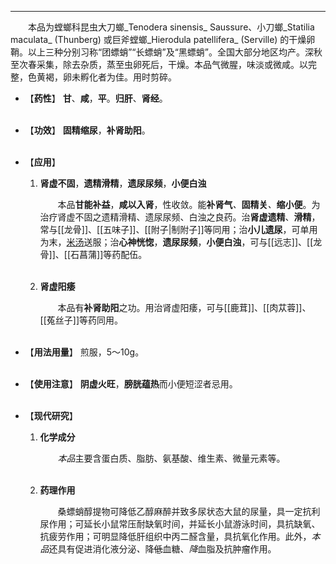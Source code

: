 ---
&emsp;&emsp;本品为螳螂科昆虫大刀螂_Tenodera sinensis_ Saussure、小刀螂_Statilia maculata_ (Thunberg) 或巨斧螳螂_Hierodula patellifera_ (Serville) 的干燥卵鞘。以上三种分别习称“团螵蛸”“长螵蛸”及“黑螵蛸”。全国大部分地区均产。深秋至次春采集，除去杂质，蒸至虫卵死后，干燥。本品气微腥，味淡或微咸。以完整，色黄褐，卵未孵化者为佳。用时剪碎。

- 【**药性**】
	**甘**、**咸**，**平**。**归肝**、**肾经**。<br></br>

- 【**功效**】
	**固精缩尿**，**补肾助阳**。<br></br>

- 【**应用**】
	1. **肾虚不固**，**遗精滑精**，**遗尿尿频**，**小便白浊**
		
		&emsp;&emsp;本品**甘能补益**，**咸以入肾**，性收敛。能**补肾气**<dfn>、</dfn>**固精关**<dfn>、</dfn>**缩小便**。为治疗肾虚不固之遗精滑精、遗尿尿频、白浊之良药。治**肾虚遗精**、**滑精**，常与[[龙骨]]、[[五味子]]、[[附子|制附子]]等同用；治**小儿遗尿**，可单用为末，<ins>米汤</ins>送服；治**心神恍惚**，**遗尿尿频**，**小便白浊**，可与[[远志]]、[[龙骨]]、[[石菖蒲]]等药配伍。<br></br>
	
	2. **肾虚阳痿**
		
		&emsp;&emsp;本品有**补肾助阳**之功。用治肾虚阳痿，可与[[鹿茸]]、[[肉苁蓉]]、[[菟丝子]]等药同用。<br></br>

- 【**用法用量**】
	煎服，5～10g。<br></br>

- 【**使用注意**】
	**阴虚火旺**，**膀胱蕴热**而小便短涩者忌用。<br></br>

- 【**现代研究**】
	1. **化学成分**
		
		&emsp;&emsp;<dfn>本品</dfn>主要含蛋白质、脂肪、氨基酸、维生素、微量元素等。<br></br>
	
	2. **药理作用**
		
		&emsp;&emsp;桑螵蛸醇提物可降低乙醇麻醉并致多尿状态大鼠的尿量，具一定抗利尿作用；可延长小鼠常压耐缺氧时间，并延长小鼠游泳时间，具抗缺氧、抗疲劳作用；可明显降低肝组织中丙二醛含量，具抗氧化作用。此外，<dfn>本品</dfn>还具有促进消化液分泌<dfn>、</dfn>降~~低~~血糖、<dfn>降</dfn>血脂及抗肿瘤作用。